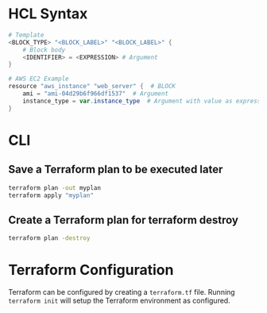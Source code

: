 # HCL Syntax

```ps1
# Template
<BLOCK_TYPE> "<BLOCK_LABEL>" "<BLOCK_LABEL>" {
    # Block body
    <IDENTIFIER> = <EXPRESSION> # Argument
}

# AWS EC2 Example
resource "aws_instance" "web_server" {  # BLOCK
    ami = "ami-04d29b6f966df1537"  # Argument
    instance_type = var.instance_type  # Argument with value as expression
}
```


# CLI

## Save a Terraform plan to be executed later

```sh
terraform plan -out myplan
terraform apply "myplan"
```

## Create a Terraform plan for terraform destroy

```sh
terraform plan -destroy
```

# Terraform Configuration

Terraform can be configured by creating a `terraform.tf` file. Running `terraform init` will setup the Terraform environment as configured.
